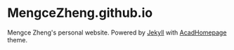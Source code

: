# MengceZheng.github.io

Mengce Zheng's personal website. 
Powered by <a href="http://jekyllrb.com/" target="_blank">Jekyll</a> with <a href="https://github.com/RayeRen/acad-homepage.github.io">AcadHomepage</a> theme.
